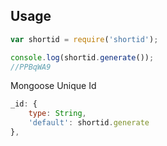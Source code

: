 ## Usage

```js
var shortid = require('shortid');

console.log(shortid.generate());
//PPBqWA9
```

Mongoose Unique Id
```js
_id: {
    type: String,
    'default': shortid.generate
},
```

